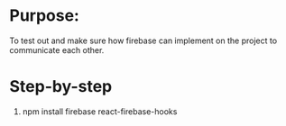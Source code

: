 # Purpose: 
To test out and make sure how firebase can implement on the project to communicate each other.

# Step-by-step
1. npm install firebase react-firebase-hooks

